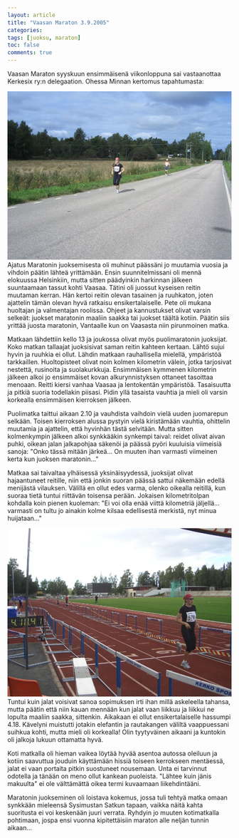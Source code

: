 ```yaml
---
layout: article
title: "Vaasan Maraton 3.9.2005"
categories:
tags: [juoksu, maraton]
toc: false
comments: true
---
```


Vaasan Maraton syyskuun ensimmäisenä viikonloppuna sai vastaanottaa
Kerkesix ry:n delegaation. Ohessa Minnan kertomus tapahtumasta:

[![](/images/vaasan-maraton-3.9.2005/peruskuntovaasanmaraton2005_01b.jpg)](/images/vaasan-maraton-3.9.2005/peruskuntovaasanmaraton2005_01b.jpg)Ajatus
Maratonin juoksemisesta oli muhinut päässäni jo muutamia vuosia ja
vihdoin päätin lähteä yrittämään. Ensin suunnitelmissani oli mennä
elokuussa Helsinkiin, mutta sitten päädyinkin harkinnan jälkeen
suuntaamaan tassut kohti Vaasaa. Tätini oli juossut kyseisen reitin
muutaman kerran. Hän kertoi reitin olevan tasainen ja ruuhkaton, joten
ajattelin tämän olevan hyvä ratkaisu ensikertalaiselle. Pete oli mukana
huoltajan ja valmentajan roolissa. Ohjeet ja kannustukset olivat varsin
selkeät: juokset maratonin maaliin saakka tai juokset täältä kotiin.
Päätin siis yrittää juosta maratonin, Vantaalle kun on Vaasasta niin
pirunmoinen matka.

Matkaan lähdettiin kello 13 ja joukossa olivat myös puolimaratonin
juoksijat. Koko matkan tallaajat juoksisivat saman reitin kahteen
kertaan. Lähtö sujui hyvin ja ruuhkia ei ollut. Lähdin matkaan
rauhallisella mielellä, ympäristöä tarkkaillen. Huoltopisteet olivat
noin kolmen kilometrin välein, jotka tarjosivat nestettä, rusinoita ja
suolakurkkuja. Ensimmäisen kymmenen kilometrin jälkeen alkoi jo
ensimmäiset kovan alkurynnistyksen ottaneet tasoittaa menoaan. Reitti
kiersi vanhaa Vaasaa ja lentokentän ympäristöä. Tasaisuutta ja pitkiä
suoria todellakin piisasi. Pidin yllä tasaista vauhtia ja mieli oli
varsin korkealla ensimmäisen kierroksen jälkeen.

Puolimatka taittui aikaan 2.10 ja vauhdista vaihdoin vielä uuden
juomarepun selkään. Toisen kierroksen alussa pystyin vielä kiristämään
vauhtia, ohittelin muutamia ja ajattelin, että hyvinhän tästä selvitään.
Mutta sitten kolmenkympin jälkeen alkoi synkkääkin synkempi taival:
reidet olivat aivan puhki, oikean jalan jalkapohjaa säkenöi ja päässä
pyöri kuuluisia viimeisiä sanoja: "Onko tässä mitään järkeä... On muuten
ihan varmasti viimeinen kerta kun juoksen maratonin..."

Matkaa sai taivaltaa ylhäisessä yksinäisyydessä, juoksijat olivat
hajaantuneet reitille, niin että jonkin suoran päässä sattui näkemään
edellä menijästä vilauksen. Välillä en ollut edes varma, olenko oikealla
reitillä, kun suoraa tietä tuntui riittävän toisensa perään. Jokaisen
kilometritolpan kohdalla koin pienen kuoleman: "Ei voi olla enää viittä
kilometriä jäljellä... varmasti on tultu jo ainakin kolme kilsaa
edellisestä merkistä, nyt minua huijataan..."

[![](/images/vaasan-maraton-3.9.2005/peruskuntovaasanmaraton2005_02b.jpg)](/images/vaasan-maraton-3.9.2005/peruskuntovaasanmaraton2005_02b.jpg)Tuntui
kuin jalat voisivat sanoa sopimuksen irti ihan millä askeleella tahansa,
mutta päätin että niin kauan mennään kun jalat vaan liikkuu ja liikkui
ne lopulta maaliin saakka, sittenkin. Aikakaan ei ollut
ensikertalaiselle hassumpi 4.18. Kävelyni muistutti jotakin elefantin ja
rautakangen väliltä vaappuessani suihkua kohti, mutta mieli oli
korkealla! Olin tyytyväinen aikaani ja kuntokin oli jalkoja lukuun
ottamatta hyvä.

Koti matkalla oli hieman vaikea löytää hyvää asentoa autossa oleiluun ja
kotiin saavuttua jouduin käyttämään hissiä toiseen kerrokseen mentäessä,
jalat ei vaan portaita pitkin suostuneet nousemaan. Unta ei tarvinnut
odotella ja tänään on meno ollut kankean puoleista. "Lähtee kuin jänis
makuulta" ei ole välttämättä oikea termi kuvaamaan liikehdintääni.

Maratonin juokseminen oli loistava kokemus, jossa tuli tehtyä matka
omaan synkkään mieleensä Sysimustan Satkun tapaan, vaikka näitä kahta
suoritusta ei voi keskenään juuri verrata. Ryhdyin jo muuten
kotimatkalla pohtimaan, jospa ensi vuonna kipitettäisiin maraton alle
neljän tunnin aikaan...
